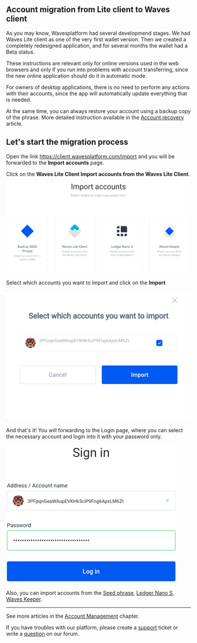 ## Account migration from Lite client to Waves client

As you may know, Wavesplatform had several developmend stages. We had Waves Lite client as one of the very first wallet version. Then we created a completely redesigned application, and for several months the wallet had a Beta status.

These instructions are relevant only for online versions used in the web browsers and only if you run into problems with account transferring, since the new online application should do it in automatic mode.

For owners of desktop applications, there is no need to perform any actions with their accounts, since the app will automatically update everything that is needed.

At the same time, you can always restore your account using a backup copy of the phrase. More detailed instruction available in the [Account recovery](/waves-client/account-management/restore-an-account.md) article.

## Let's start the migration process

Open the link https://client.wavesplatform.com/import and you will be forwarded to the **Import accounts** page.

Click on the **Waves Lite Client Import accounts from the Waves Lite Client**.

![](/_assets/account_migration_01.png)

Select which accounts you want to import and click on the **Import**

![](/_assets/account_migration_02.png)

And that's it! You will forwarding to the Login page, where you can select the necessary account and login into it with your password only.

![](/_assets/account_migration_03.png)

Also, you can import accounts from the [Seed phrase](/waves-client/account-management/restore-an-account.md), [Ledger Nano S](/waves-client/account-management/ledger-nano.md), [Waves Keeper](/waves-client/account-management/waves-keeper.md).

___

See more articles in the [Account Management](/waves-client/account-management.md) chapter.

If you have troubles with our platform, please create a [support](https://support.wavesplatform.com/) ticket or write a [question](https://forum.wavesplatform.com/) on our forum.
